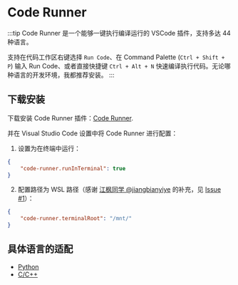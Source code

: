 # Code Runner

:::tip
Code Runner 是一个能够一键执行编译运行的 VSCode 插件，支持多达 44 种语言。

支持在代码工作区右键选择 `Run Code`、在 Command Palette (`Ctrl + Shift + P`) 输入 Run Code、或者直接快捷键 `Ctrl + Alt + N` 快速编译执行代码。无论哪种语言的开发环境，我都推荐安装。
:::

## 下载安装

下载安装 Code Runner 插件：[Code Runner](https://marketplace.visualstudio.com/items?itemName=formulahendry.code-runner).

并在 Visual Studio Code 设置中将 Code Runner 进行配置：

1. 设置为在终端中运行：

```json
{
    "code-runner.runInTerminal": true
}
```

2. 配置路径为 WSL 路径（感谢 [江枫同学 @jiangbianyiye](https://github.com/jiangbianyiye) 的补充，见 [Issue #1](https://github.com/spencerwooo/Dev-on-Windows-with-WSL/issues/1)）：

```json
{
    "code-runner.terminalRoot": "/mnt/"
}
```

## 具体语言的适配

- [Python](/3-VSCode/3-3-Python.html#code-runner)
- [C/C++](/3-VSCode/3-4-C_Cpp.html#一键编译运行)